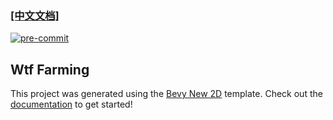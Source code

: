 ### [[中文文档]](README_zh.md)

[![pre-commit](https://img.shields.io/badge/pre--commit-enabled-brightgreen?logo=pre-commit)](https://github.com/pre-commit/pre-commit)

##  Wtf Farming

This project was generated using the [Bevy New 2D](https://github.com/TheBevyFlock/bevy_new_2d) template.
Check out the [documentation](https://github.com/TheBevyFlock/bevy_new_2d/blob/main/README.md) to get started!
